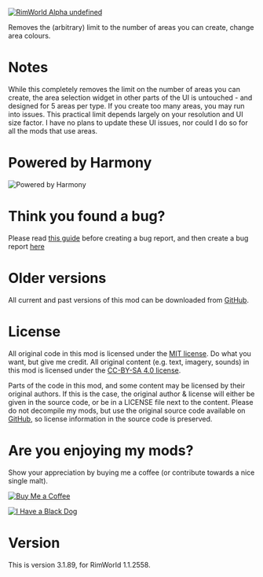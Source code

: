 [![RimWorld Alpha undefined](https://img.shields.io/badge/RimWorld-Alpha%20undefined-brightgreen.svg)](http://rimworldgame.com/)

Removes the (arbitrary) limit to the number of areas you can create, change area colours.

# Notes
While this completely removes the limit on the number of areas you can create, the area selection widget in other parts of the UI is untouched - and designed for 5 areas per type. If you create too many areas, you may run into issues. This practical limit depends largely on your resolution and UI size factor. I have no plans to update these UI issues, nor could I do so for all the mods that use areas.

# Powered by Harmony
![Powered by Harmony](https://raw.githubusercontent.com/pardeike/Harmony/master/HarmonyLogo.png)

# Think you found a bug? 
Please read [this guide](http://steamcommunity.com/sharedfiles/filedetails/?id=725234314) before creating a bug report,
 and then create a bug report [here](https://github.com/fluffy-mods/AreaUnlocker/issues)

# Older versions
All current and past versions of this mod can be downloaded from [GitHub](https://github.com/fluffy-mods/AreaUnlocker/releases).

# License
All original code in this mod is licensed under the [MIT license](https://opensource.org/licenses/MIT). Do what you want, but give me credit. 
All original content (e.g. text, imagery, sounds) in this mod is licensed under the [CC-BY-SA 4.0 license](http://creativecommons.org/licenses/by-sa/4.0/).

Parts of the code in this mod, and some content may be licensed by their original authors. If this is the case, the original author & license will either be given in the source code, or be in a LICENSE file next to the content. Please do not decompile my mods, but use the original source code available on [GitHub](https://github.com/fluffy-mods/AreaUnlocker/), so license information in the source code is preserved.

# Are you enjoying my mods?
Show your appreciation by buying me a coffee (or contribute towards a nice single malt).

[![Buy Me a Coffee](http://i.imgur.com/EjWiUwx.gif)](https://ko-fi.com/fluffymods)

[![I Have a Black Dog](https://i.ibb.co/ss59Rwy/New-Project-2.png)](https://www.youtube.com/watch?v=XiCrniLQGYc)

# Version
This is version 3.1.89, for RimWorld 1.1.2558.